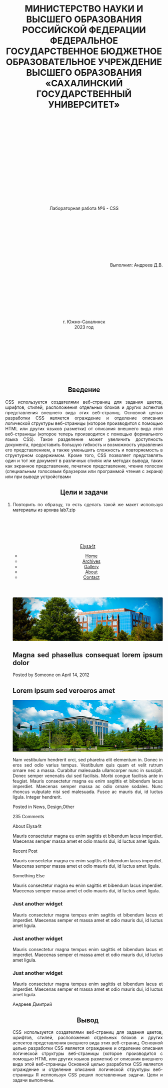 <h1 align= "center"> МИНИСТЕРСТВО НАУКИ И ВЫСШЕГО ОБРАЗОВАНИЯ РОССИЙСКОЙ ФЕДЕРАЦИИ ФЕДЕРАЛЬНОЕ ГОСУДАРСТВЕННОЕ БЮДЖЕТНОЕ ОБРАЗОВАТЕЛЬНОЕ УЧРЕЖДЕНИЕ ВЫСШЕГО ОБРАЗОВАНИЯ «САХАЛИНСКИЙ ГОСУДАРСТВЕННЫЙ УНИВЕРСИТЕТ»</h1>
<br><br><br><br><br><br><br><br><br><br><br><br><br><br><br><br>
<p align= "center">Лабораторная работа №6 - CSS</p><br><br><br><br><br><br><br><br>
<p align= "right">Выполнил: Андреев Д.В.</p><br><br><br><br><br><br><br><br>
<p align="center">г. Южно-Сахалинск <br> 2023 год</p><br><br><br><br><br><br><br><br>
<h2 style="text-align: center">Введение</h2>
<p align="justify">CSS используется создателями веб-страниц для задания цветов, шрифтов, стилей, расположения отдельных блоков и других аспектов представления внешнего вида этих веб-страниц. Основной целью разработки CSS является ограждение и отделение описания логической структуры веб-страницы (которое производится с помощью HTML или других языков разметки) от описания внешнего вида этой веб-страницы (которое теперь производится с помощью формального языка CSS). Такое разделение может увеличить доступность документа, предоставить большую гибкость и возможность управления его представлением, а также уменьшить сложность и повторяемость в структурном содержимом.
Кроме того, CSS позволяет представлять один и тот же документ в различных стилях или методах вывода, таких как экранное представление, печатное представление, чтение голосом (специальным голосовым браузером или программой чтения с экрана) или при выводе устройствами</p>
<h2 style="text-align: center">Цели и задачи</h2>
<ol align="justify">
    <li>
      Повторить по образцу, то есть сделать такой же макет используя материалы из архива lab7.zip
    </li>
    <br>  <br>  <br>  <br>  <br> 
	
<p>
<html> 
<head> 
    <link rel="stylesheet" href="index.css">
<title>Главная</title>
</head>
<body>
	<header>
		<div class="glava">
			<div class="logo">
				<a href="index.html">Elysa4t</a>
			</div>
			<div class="navigation">
				<ul class="menu">
					<li><a href="#" class="active">Home</a></li>
					<li><a href="#">Archives</a></li>
					<li><a href="#">Gallery</a></li>
					<li><a href="#">About</a></li>
					<li><a href="#">Contact</a></li>
				</ul>
			</div>
		</div>
	</header>


<div class="photo">
		
   <div class="banner-block container">
      <div class="image">
         <img src="banner-image.jpg">
      </div>
      <div class="text">
         <h2>Magna sed phasellus consequat lorem ipsum dolor</h2>
      </div>
   </div>
   
</div>

<div class="centr">
   <div class="containers">
      <section>
         <div class="info">
            <p>Posted by  Someone
            on April 14, 2012</p>
         </div>
         <h2 id="zz">Lorem ipsum sed veroeros amet</h2>
         <div class="image2">
            <img src="pics01.jpg">
         </div>
         <div class="text2">
  <p>Nam vestibulum hendrerit orci, sed pharetra elit elementum in. Donec in eros sed odio varius tempus. Vestibulum quis quam et velit rutrum ornare nec a massa. Curabitur malesuada ullamcorper nunc in suscipit. Donec semper venenatis dui sed facilisis. Morbi congue facilisis ante in feugiat. Mauris consectetur magna eu enim sagittis et bibendum lacus imperdiet. Maecenas semper massa ac odio ornare sodales. Nunc rhoncus vulputate nisi sed malesuada. Fusce ac mauris dui, id luctus ligula. Integer hendrerit.</p>
         </div>
         <div class="comments2">
            <p>Posted in  News, Design,Other</p>
            <p>235 Comments</p>
         </div>
      </section>
      <aside>
         <div class="sprava"></div>
            <div class="info2">
               <p>About Elysa4t</p>
            </div>
            <div class="textsp">
               <p>Mauris consectetur magna eu enim sagittis et bibendum lacus imperdiet. Maecenas semper massa amet et odio mauris dui, id luctus amet ligula.
               </p>
            </div>
            <div class="info2"><p>Recent Post</p></div>
            <div class="textsp">
               <p>Mauris consectetur magna eu enim sagittis et bibendum lacus imperdiet. Maecenas semper massa amet et odio mauris dui, id luctus amet ligula.
               </p>
            </div>
            <div class="info2"><p>Something Else</p></div>
            <div class="textsp">
               <p>Mauris consectetur magna eu enim sagittis et bibendum lacus imperdiet. Maecenas semper massa amet et odio mauris dui, id luctus amet ligula.</p>
            </div>

       
</aside>
   </div>
</div>



<div class="blocki">
	
   <div class="container">
      
<div class="stolb">
         <h3>Just another widget</h3>
         <p>Mauris consectetur magna tempus enim sagittis et bibendum lacus et imperdiet. Maecenas semper et massa amet et odio mauris dui, id luctus amet ligula.</p>
      </div>
<div class="stolb">
         <h3>Just another widget</h3>
         <p>Mauris consectetur magna tempus enim sagittis et bibendum lacus et imperdiet. Maecenas semper et massa amet et odio mauris dui, id luctus amet ligula.</p>
      </div>
      <div class="stolb">
         <h3>Just another widget</h3>
         <p>Mauris consectetur magna tempus enim sagittis et bibendum lacus et imperdiet. Maecenas semper et massa amet et odio mauris dui, id luctus amet ligula.</p>
      </div>
      
   </div>
</div>

<footer>
   <div class="footer-info container">
      <p> Андреев Дмитрий</p>
   </div> 
</footer>


</body>

</html> 
</p>
 

<h2 style="text-align: center">Вывод</h2>
	CSS используется создателями веб-страниц для задания цветов, шрифтов, стилей, расположения отдельных блоков и других аспектов представления внешнего вида этих веб-страниц. Основной целью разработки CSS является ограждение и отделение описания логической структуры веб-страницы (которое производится с помощью HTML или других языков разметки) от описания внешнего вида этой веб-страницы 
Основной целью разработки CSS является ограждение и отделение описания логической структуры веб-страницы
Я исппользуя CSS решил поставленные задачи. Цели и задачи выполнены. 
